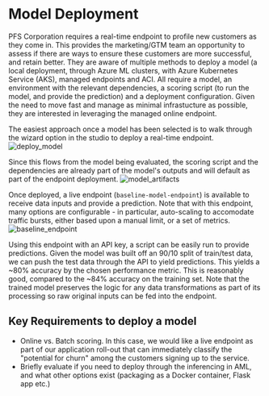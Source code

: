 # Model Deployment
PFS Corporation requires a real-time endpoint to profile new customers as they come in. This provides the
marketing/GTM team an opportunity to assess if there are ways to ensure these customers are more successful,
and retain better. They are aware of multiple methods to deploy a model (a local deployment, through Azure ML
clusters, with Azure Kubernetes Service (AKS), managed endpoints and ACI. All require a model, an environment
with the relevant dependencies, a scoring script (to run the model, and provide the prediction) and a
deployment configuration. Given the need to move fast and manage as minimal infrastucture as possible, they
are interested in leveraging the managed online endpoint.

The easiest approach once a model has been selected is to walk through the wizard option in the studio to
deploy a real-time endpoint. 
![deploy_model](./imgs/deploy_model.jpg)

Since this flows from the model being evaluated, the scoring script and the dependencies are already part of
the model's outputs and will default as part of the endpoint deployment.
![model_artifacts](./imgs/model_artifacts.jpg)

Once deployed, a live endpoint (`baseline-model-endpoint`) is available to receive data inputs and provide a prediction. Note that with
this endpoint, many options are configurable - in particular, auto-scaling to accomodate traffic bursts,
either based upon a manual limit, or a set of metrics.
![baseline_endpoint](./imgs/baseline_endpoint.jpg)

Using this endpoint with an API key, a script can be easily run to provide predictions. Given the model was
built off an 90/10 split of train/test data, we can push the test data through the API to yield predictions.
This yields a ~80% accuracy by the chosen performance metric. This is reasonably good, compared to the
~84% accuracy on the training set. Note that the trained model preserves the logic for any data
transformations as part of its processing so raw original inputs can be fed into the endpoint.

## Key Requirements to deploy a model
- Online vs. Batch scoring. In this case, we would like a live endpoint as part of our application roll-out
  that can immediately classify the "potential for churn" among the customers signing up to the service.
- Briefly evaluate if you need to deploy through the inferencing in AML, and what other options exist
  (packaging as a Docker container, Flask app etc.)
